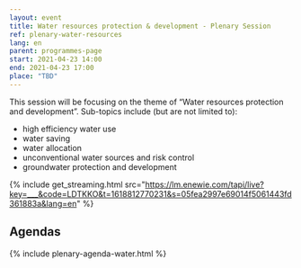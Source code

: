 ```yaml
---
layout: event
title: Water resources protection & development - Plenary Session
ref: plenary-water-resources
lang: en
parent: programmes-page
start: 2021-04-23 14:00
end: 2021-04-23 17:00
place: "TBD"
---
```


This session will be focusing on the theme of “Water resources protection and development”. Sub-topics include (but are not limited to):

- high efficiency water use
- water saving
- water allocation
- unconventional water sources and risk control
- groundwater protection and development

{% include get_streaming.html src="https://lm.enewie.com/tapi/live?key=___&code=LDTKKO&t=1618812770231&s=05fea2997e69014f5061443fd361883a&lang=en" %}

## Agendas

{% include plenary-agenda-water.html %}
